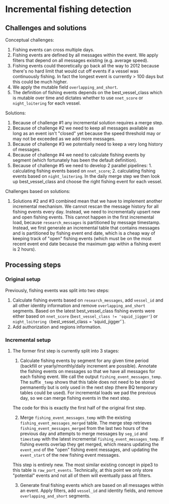 # Incremental fishing detection

## Challenges and solutions

Conceptual challenges:
1. Fishing events can cross multiple days.
2. Fishing events are defined by all messages within the event. We apply filters that depend on all messages existing (e.g. average speed).
3. Fishing events could theoretically go back all the way to 2012 because there's no hard limit that would cut off events if a vessel was continuously fishing. In fact the longest event is currently > 100 days but this could be much higher.
4. We apply the mutable field `overlapping_and_short`.
5. The definition of fishing events depends on the best_vessel_class which is mutable over time and dictates whether to use `nnet_score` or `night_loitering` for each vessel.

Solutions:
1. Because of challenge #1 any incremental solution requires a merge step.
2. Because of challenge #2 we need to keep all messages available as long as an event isn't "closed" yet because the speed threshold may or may not be exceeded as we add more messages.
3. Because of challenge #3 we potentially need to keep a very long history of messages.
4. Because of challenge #4 we need to calculate fishing events by segment (which fortunately has been the default definition).
5. Because of challenge #5 we need to develop 2 parallel pipelines: 1. calculating fishing events based on `nnet_score`; 2. calculating fishing events based on `night_loitering`. In the daily merge step we then look up best_vessel_class and choose the right fishing event for each vessel.

Challenges based on solutions:
1. Solutions #2 and #3 combined mean that we have to implement another incremental mechanism. We cannot rescan the message history for all fishing events every day. Instead, we need to incrementally upsert new and open fishing events. This cannot happen in the first incremental load, because `research_messages` is partitioned by message timestamp. Instead, we first generate an incremental table that contains messages and is partitioned by fishing event end date, which is a cheap way of keeping track of "open" fishing events (which must be on the most recent event end date because the maximum gap within a fishing event is 2 hours).


## Processing steps
### Original setup 
Previously, fishing events was split into two steps:
1. Calculate fishing events based on `research_messages`, add `vessel_id` and all other identity information and remove `overlapping_and_short` segments. Based on the latest best_vessel_class fishing events were either based on `nnet_score` (`best_vessel_class != 'squid_jigger'`) or `night_loitering (`best_vessel_class = 'squid_jigger'`).
2. Add authorization and regions information.

### Incremental setup
1. The former first step is currently split into 3 stages:
    1. Calculate fishing events by segment for any given time period (backfill or yearly/monthly/daily increment are possible). Annotate the fishing events on messages so that we have all messages for each fishing event. We call the output `fishing_event_messages_temp`. The suffix `_temp` shows that this table does not need to be stored permanently but is only used in the next step (there BQ temporary tables could be used). For incremental loads we pad the previous day, so we can merge fishing events in the next step.

    The code for this is exactly the first half of the original first step.

    2. Merge `fishing_event_messages_temp` with the existing `fishing_event_messages_merged` table. The merge step retrieves `fishing_event_messages_merged` from the last two hours of the previous day and attempts to merge messages by `seg_id` and `timestamp` with the latest incremental `fishing_event_messages_temp`. If fishing events overlap they get merged, which means updating the `event_end` of the "open" fishing event messages, and updating the `event_start` of the new fishing event messages.

    This step is entirely new. The most similar existing concept in pipe3 to this table is `raw_port_events`. Technically, at this point we only store "potential" events and not all of them will eventually pass all filters.

    3. Generate final fishing events which are based on all messages within an event. Apply filters, add `vessel_id` and identity fields, and remove `overlapping_and_short` segments.
